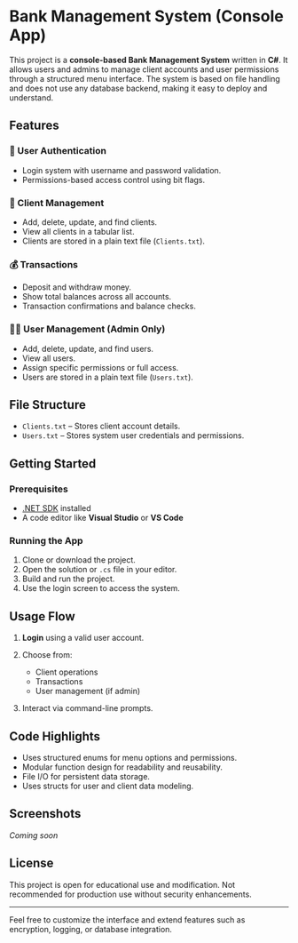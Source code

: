 # Bank Management System (Console App)

This project is a **console-based Bank Management System** written in **C#**. It allows users and admins to manage client accounts and user permissions through a structured menu interface. The system is based on file handling and does not use any database backend, making it easy to deploy and understand.

## Features

### 🔐 User Authentication

* Login system with username and password validation.
* Permissions-based access control using bit flags.

### 👥 Client Management

* Add, delete, update, and find clients.
* View all clients in a tabular list.
* Clients are stored in a plain text file (`Clients.txt`).

### 💰 Transactions

* Deposit and withdraw money.
* Show total balances across all accounts.
* Transaction confirmations and balance checks.

### 👨‍💻 User Management (Admin Only)

* Add, delete, update, and find users.
* View all users.
* Assign specific permissions or full access.
* Users are stored in a plain text file (`Users.txt`).

## File Structure

* `Clients.txt` – Stores client account details.
* `Users.txt` – Stores system user credentials and permissions.

## Getting Started

### Prerequisites

* [.NET SDK](https://dotnet.microsoft.com/download) installed
* A code editor like **Visual Studio** or **VS Code**

### Running the App

1. Clone or download the project.
2. Open the solution or `.cs` file in your editor.
3. Build and run the project.
4. Use the login screen to access the system.

## Usage Flow

1. **Login** using a valid user account.
2. Choose from:

   * Client operations
   * Transactions
   * User management (if admin)
3. Interact via command-line prompts.

## Code Highlights

* Uses structured enums for menu options and permissions.
* Modular function design for readability and reusability.
* File I/O for persistent data storage.
* Uses structs for user and client data modeling.

## Screenshots

*Coming soon*

## License

This project is open for educational use and modification. Not recommended for production use without security enhancements.

---

Feel free to customize the interface and extend features such as encryption, logging, or database integration.

